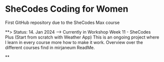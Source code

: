 # SheCodes Coding for Women

First GitHub repository due to the SheCodes Max course

**> Status: 14. Jan 2024
--> Currently in Workshop Week 11 - SheCodes Plus (Start from scratch with Weather App)
This is an ongoing project where I learn in every course more how to make it work. Overview over the different courses find in mirjaneum ReadMe.

**

